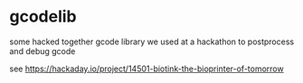 # gcodelib
some hacked together gcode library we used at a hackathon to postprocess and debug gcode

see 
https://hackaday.io/project/14501-biotink-the-bioprinter-of-tomorrow
